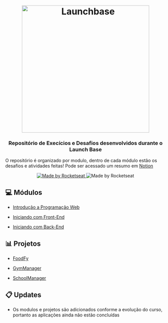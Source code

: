 <h1 align="center">
    <img alt="Launchbase" src="https://storage.googleapis.com/golden-wind/bootcamp-launchbase/logo.png" width="400px" />
</h1>

<h3 align="center">
  Repositório de Execícios e Desafios desenvolvidos durante o Launch Base
</h3>

O repositório é organizado por modulo, dentro de cada módulo estão os desafios e atividades feitas!
Pode ser acessado um resumo em [Notion](https://www.notion.so/Cronograma-Semanal-BaseLauncher-ae643837a12e4ab391df9bd34198c73d)

<p align="center">

  <a href="https://rocketseat.com.br" rel="nofollow">
    <img alt="Made by Rocketseat" src="https://camo.githubusercontent.com/5cf08b70d6b8d6461312d17bdaebed7854f926ed/68747470733a2f2f696d672e736869656c64732e696f2f62616467652f6d61646525323062792d526f636b6574736561742d253233463839353244" data-canonical-src="https://img.shields.io/badge/made%20by-Rocketseat-%23F8952D">
  </a

 <a href="https://rocketseat.com.br" rel="nofollow">
    <img alt="Made by Rocketseat" src="https://camo.githubusercontent.com/5cf08b70d6b8d6461312d17bdaebed7854f926ed/68747470733a2f2f696d672e736869656c64732e696f2f62616467652f6d61646525323062792d526f636b6574736561742d253233463839353244" data-canonical-src="https://img.shields.io/badge/made%20by-Rocketseat-%23F8952D">
  </a

</p>


## :computer: Módulos

- [Introdução a Programação Web](https://github.com/albertohass/LaunchBase-Directory/tree/master/Introducao_Programacao)

- [Iniciando com Front-End](https://github.com/albertohass/LaunchBase-Directory/tree/master/Iniciando%20FrontEnd)

- [Iniciando com Back-End](https://github.com/albertohass/LaunchBase-Directory/tree/master/Iniciando_BackEnd)

## :bar_chart: Projetos

- [FoodFy](https://github.com/albertohass/LaunchBase-Directory/tree/master/foodfy)

- [GymManager](https://github.com/albertohass/LaunchBase-Directory/tree/master/Academia)

- [SchoolManager](https://github.com/albertohass/LaunchBase-Directory/tree/master/schoolmanager)


## :clipboard: Updates
- Os modulos e projetos são adicionados conforme a evolução do curso, portanto as aplicações ainda não estão concluídas
